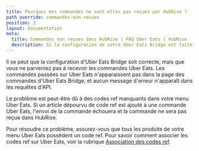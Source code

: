 ```yaml
---
title: Pourquoi mes commandes ne sont-elles pas reçues par HubRise ?
path_override: commandes-non-recues
position: 2
layout: documentation
meta:
  title: Commandes non reçues dans HubRise | FAQ Uber Eats | HubRise
  description: Si la configuration de votre Uber Eats Bridge est faite mais vous ne recevez pas de commandes Uber Eats, il se peut qu'il y ait des codes ref manquants.
---
```


Il se peut que la configuration d'Uber Eats Bridge soit correcte, mais que vous ne parveniez pas à recevoir les commandes Uber Eats. Les commandes passées sur Uber Eats n'apparaissent pas dans la page des commandes d'Uber Eats Bridge, et aucun message d'erreur n'apparaît dans les requêtes d'API.

Le problème est peut-être dû à des codes ref manquants dans votre menu Uber Eats. Si un article dépourvu de code ref est ajouté à une commande Uber Eats, l'envoi de la commande échouera et la commande ne sera pas reçue dans HubRise.

Pour résoudre ce problème, assurez-vous que tous les produits de votre menu Uber Eats possèdent un code ref. Pour savoir comment associer les codes ref sur Uber Eats, voir la rubrique [Association des codes ref](/apps/uber-eats/map-ref-codes).

